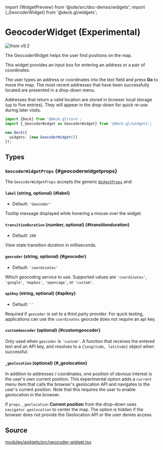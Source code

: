 import {WidgetPreview} from '@site/src/doc-demos/widgets';
import {_GeocoderWidget} from '@deck.gl/widgets';

# GeocoderWidget (Experimental)

<img src="https://img.shields.io/badge/from-v9.2-green.svg?style=flat-square" alt="from v9.2" />

The GeocoderWidget helps the user find positions on the map.

This widget provides an input box for entering an address or a pair of coordinates.

The user types an address or coordinates into the text field and press **Go** to move the map.  The most recent addresses that have been successfully located are  presented in a drop-down menu. 

Addresses that return a valid location are stored in browser local storage (up to five entries). They will appear in the drop-down for quick re-use during later visits.

<WidgetPreview cls={_GeocoderWidget}/>

```ts
import {Deck} from '@deck.gl/core';
import {_GeocoderWidget as GeocoderWidget} from '@deck.gl/widgets';

new Deck({
  widgets: [new GeocoderWidget()]
});
```

## Types

### `GeocoderWidgetProps` {#geocoderwidgetprops}

The `GeocoderWidgetProps` accepts the generic [`WidgetProps`](../core/widget.md#widgetprops) and:

#### `label` (string, optional) {#label}

* Default: `'Geocoder'`

Tooltip message displayed while hovering a mouse over the widget.

#### `transitionDuration` (number, optional) {#transitionduration}

* Default: `200`

View state transition duration in milliseconds.

#### `geocoder` (string, optional) {#geocoder}

* Default: `'coordinates'`

Which geocoding service to use. Supported values are `'coordinates'`, `'google'`, `'mapbox'`, `'opencage'`, or `'custom'`.

#### `apiKey` (string, optional) {#apikey}

* Default: `''`

Required if `geocoder` is set to a third party provider. For quick testing, applications can use the  `coordinates` geocode does not require an api key.

#### `customGeocoder` (optional) {#customgeocoder}

Only used when `geocoder` is `'custom'`. A function that receives the entered text and an API key, and resolves to a `{longitude, latitude}` object when successful.

#### `_geolocation` (optional) {#_geolocation}

In addition to addresses / coordinates, one position of obvious interest is the user's own current position. This experimental option adds a `current` menu item that calls the browser's geolocation API and navigates to the user's current position. Note that this requires the user to enable geolocation in the browser.

If `props._geolocation` **Current position** from the drop-down uses `navigator.geolocation` to center the map. The option is hidden if the browser does not provide the Geolocation API or the user denies access.

## Source

[modules/widgets/src/geocoder-widget.tsx](https://github.com/visgl/deck.gl/tree/master/modules/widgets/src/geocoder-widget.tsx)
